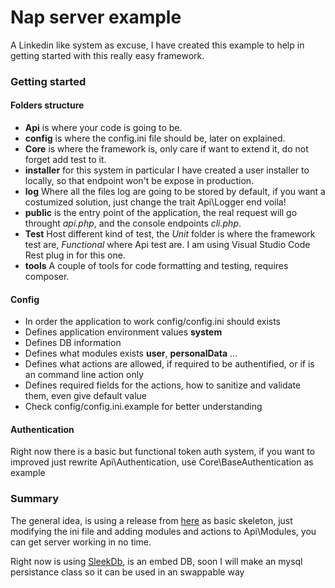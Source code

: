 # Nap server example 

A Linkedin like system as excuse, I have created this example to help in getting started with this really easy framework.

### Getting started

#### Folders structure
* **Api** is where your code is going to be.
* **config** is where the config.ini file should be, later on explained.
* **Core** is where the framework is, only care if want to extend it, do not forget add test to it.
* **installer** for this system in particular I have created a user installer to locally, so that endpoint won't be expose in production.
* **log** Where all the files log are going to be stored by default, if you want a costumized solution, just change the trait Api\Logger end voila!
* **public**  is the entry point of the application, the real request will go throught *api.php*, and the console endpoints *cli.php*.
* **Test** Host different kind of test, the *Unit* folder is where the framework test are, *Functional* where Api test are. I am using Visual Studio Code Rest plug in for this one.
* **tools** A couple of tools for code formatting and testing, requires composer.

#### Config
* In order the application to work config/config.ini should exists
* Defines application environment values **system**
* Defines DB information
* Defines what modules exists **user**, **personalData** ...
* Defines what actions are allowed, if required to be authentified, or if is an command line action only
* Defines required fields for the actions, how to sanitize and validate them, even give default value
* Check config/config.ini.example for better understanding

#### Authentication
Right now there is a basic but functional token auth system, if you want to improved just rewrite Api\Authentication, use Core\BaseAuthentication as example

### Summary
The general idea, is using a release from [here](https://github.com/jarivas/nap) as basic skeleton, just modifying the ini file and adding modules and actions to Api\Modules, you can get server working in no time.

Right now is using [SleekDb](https://sleekdb.github.io/), is an embed DB, soon I will make an mysql persistance class so it can be used in an swappable way 